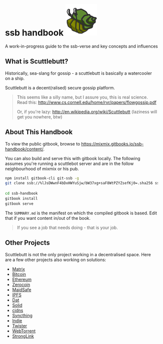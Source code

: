 # ssb handbook ![Hermes the hermit crab](assets/hermes.png)

A work-in-progress guide to the ssb-verse and key concepts and influences

## What is Scuttlebutt?

Historically, sea-slang for gossip - a scuttlebutt is basically a watercooler on a ship.

Scuttlebutt is a decent(ralised) secure gossip platform.

> This seems like a silly name, but I assure you, this is real science. Read this: http://www.cs.cornell.edu/home/rvr/papers/flowgossip.pdf
>
> Or, if you're lazy: http://en.wikipedia.org/wiki/Scuttlebutt (laziness will get you nowhere, btw)

## About This Handbook

To view the public gitbook, browse to <https://mixmix.gitbooks.io/ssb-handbook/content/>.

You can also build and serve this with gitbook locally. The following assumes you're running a scuttlebot server and are in the follow neighbourhood of mixmix or his pub.

```bash
npm install gitbook-cli git-ssb -g
git clone ssb://%lJsDWwnF4bDxHWYuSjw/bW37xg+saF8WtPZYZsefKj0=.sha256 ssb-handbook

cd ssb-handbook
gitbook install
gitbook serve
```

The `SUMMARY.md` is the manifest on which the compiled gitbook is based. Edit that if you want content in/out of the book.

> If you see a job that needs doing - that is your job.

## Other Projects

Scuttlebutt is not the only project working in a decentralised space. Here are a few other projects also working on solutions:

- [Matrix](http://matrix.org/)
- [Bitcoin](https://bitcoin.org/)
- [Ethereum](https://www.ethereum.org/)
- [Zerocoin](http://zerocoin.org/)
- [MaidSafe](http://maidsafe.net/)
- [IPFS](https://ipfs.io/)
- [Dat](http://datproject.org/)
- [Solid](https://github.com/solid/solid)
- [cjdns](https://github.com/cjdelisle/cjdns)
- [Syncthing](https://syncthing.net/)
- [Indie](https://ind.ie/)
- [Twister](http://twister.net.co/)
- [WebTorrent](https://webtorrent.io/)
- [StrongLink](https://github.com/btrask/stronglink)
